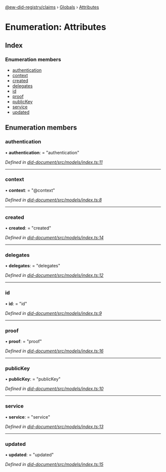 [@ew-did-registry/claims](../README.md) › [Globals](../globals.md) › [Attributes](attributes.md)

# Enumeration: Attributes

## Index

### Enumeration members

* [authentication](attributes.md#authentication)
* [context](attributes.md#context)
* [created](attributes.md#created)
* [delegates](attributes.md#delegates)
* [id](attributes.md#id)
* [proof](attributes.md#proof)
* [publicKey](attributes.md#publickey)
* [service](attributes.md#service)
* [updated](attributes.md#updated)

## Enumeration members

###  authentication

• **authentication**: = "authentication"

*Defined in [did-document/src/models/index.ts:11](https://github.com/energywebfoundation/ew-did-registry/blob/d86fc0d/packages/did-document/src/models/index.ts#L11)*

___

###  context

• **context**: = "@context"

*Defined in [did-document/src/models/index.ts:8](https://github.com/energywebfoundation/ew-did-registry/blob/d86fc0d/packages/did-document/src/models/index.ts#L8)*

___

###  created

• **created**: = "created"

*Defined in [did-document/src/models/index.ts:14](https://github.com/energywebfoundation/ew-did-registry/blob/d86fc0d/packages/did-document/src/models/index.ts#L14)*

___

###  delegates

• **delegates**: = "delegates"

*Defined in [did-document/src/models/index.ts:12](https://github.com/energywebfoundation/ew-did-registry/blob/d86fc0d/packages/did-document/src/models/index.ts#L12)*

___

###  id

• **id**: = "id"

*Defined in [did-document/src/models/index.ts:9](https://github.com/energywebfoundation/ew-did-registry/blob/d86fc0d/packages/did-document/src/models/index.ts#L9)*

___

###  proof

• **proof**: = "proof"

*Defined in [did-document/src/models/index.ts:16](https://github.com/energywebfoundation/ew-did-registry/blob/d86fc0d/packages/did-document/src/models/index.ts#L16)*

___

###  publicKey

• **publicKey**: = "publicKey"

*Defined in [did-document/src/models/index.ts:10](https://github.com/energywebfoundation/ew-did-registry/blob/d86fc0d/packages/did-document/src/models/index.ts#L10)*

___

###  service

• **service**: = "service"

*Defined in [did-document/src/models/index.ts:13](https://github.com/energywebfoundation/ew-did-registry/blob/d86fc0d/packages/did-document/src/models/index.ts#L13)*

___

###  updated

• **updated**: = "updated"

*Defined in [did-document/src/models/index.ts:15](https://github.com/energywebfoundation/ew-did-registry/blob/d86fc0d/packages/did-document/src/models/index.ts#L15)*
